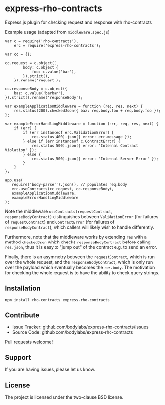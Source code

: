 # express-rho-contracts
Express.js plugin for checking request and response with rho-contracts

Example usage (adapted from `middleware.spec.js`):

```
var c = require('rho-contracts'),
    erc = require('express-rho-contracts');

var cc = {};

cc.request = c.object({
        body: c.object({
            foo: c.value('bar'),
        }).strict(),
    }).rename('request');

cc.responseBody = c.object({
    baz: c.value('barbar'),
}).strict().rename('responseBody');

var exampleApplicationMiddleware = function (req, res, next) {
    res.status(200).checkedJson({ baz: req.body.foo + req.body.foo });
};

var exampleErrorHandlingMiddleware = function (err, req, res, next) {
    if (err) {
        if (err instanceof erc.ValidationError) {
            res.status(400).json({ error: err.message });
        } else if (err instanceof c.ContractError) {
            res.status(500).json({ error: 'Internal Contract Violation' });
        } else {
            res.status(500).json({ error: 'Internal Server Error' });
        }
    }
};

app.use(
   require('body-parser').json(), // populates req.body
   erc.useContracts(cc.request, cc.responseBody),
   exampleApplicationMiddleware,
   exampleErrorHandlingMiddleware
);
```

Note the middleware `useContracts(requestContract, responseBodyContract)`
distinguishes between `ValidationError` (for failures of `requestContract`) and
`ContractError` (for failures of `responseBodyContract`), which callers will
likely wish to handle differently.

Furthermore, note that the middleware works by extending `res` with a method
`checkedJson` which checks `responseBodyContract` before calling `res.json`,
thus it is easy to "jump out" of the contract e.g. to send an error.

Finally, there is an asymmetry between the `requestContract`, which is run over
the whole request, and the `responseBodyContract`, which is only run over the
payload which eventually becomes the `res.body`. The motivation for checking
the whole request is to have the ability to check query strings.


Installation
------------

```console
npm install rho-contracts express-rho-contracts
```


Contribute
----------

- Issue Tracker: github.com/bodylabs/express-rho-contracts/issues
- Source Code: github.com/bodylabs/express-rho-contracts

Pull requests welcome!


Support
-------

If you are having issues, please let us know.


License
-------

The project is licensed under the two-clause BSD license.
